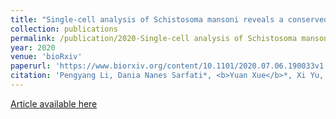 ```yaml
---
title: "Single-cell analysis of Schistosoma mansoni reveals a conserved genetic program controlling germline stem cell fate"
collection: publications
permalink: /publication/2020-Single-cell analysis of Schistosoma mansoni reveals a conserved genetic program controlling germline stem cell fate
year: 2020
venue: 'bioRxiv'
paperurl: 'https://www.biorxiv.org/content/10.1101/2020.07.06.190033v1'
citation: 'Pengyang Li, Dania Nanes Sarfati*, <b>Yuan Xue</b>*, Xi Yu, Alexander Joel Tarashansky, Stephen R Quake, Bo Wang'
---
```

[Article available here](https://www.biorxiv.org/content/10.1101/2020.07.06.190033v1)
